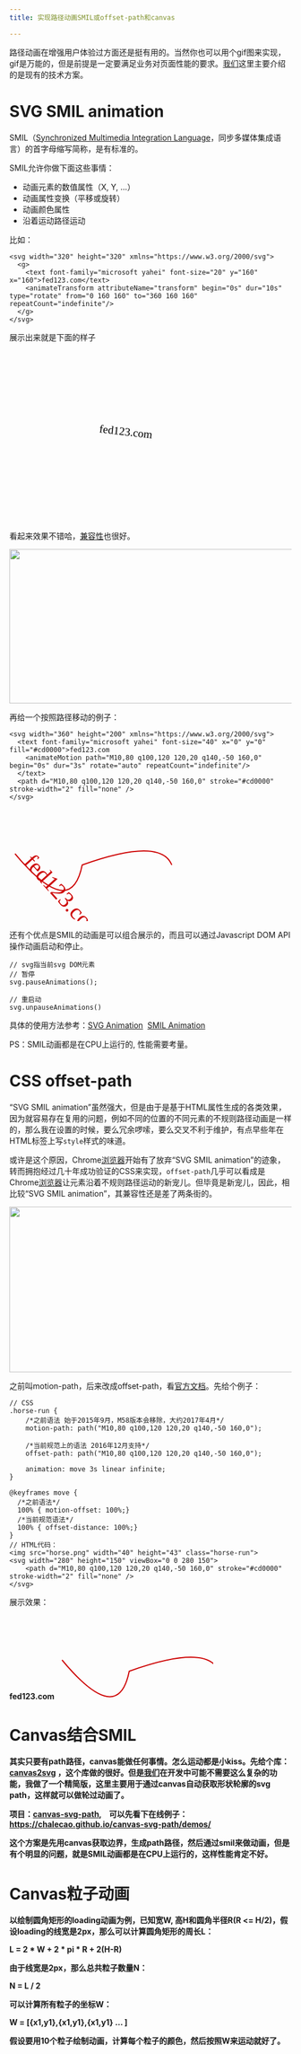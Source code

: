 ```yaml
---
title: 实现路径动画SMIL或offset-path和canvas

---
```

路径动画在增强用户体验过方面还是挺有用的。当然你也可以用个gif图来实现，gif是万能的，但是前提是一定要满足业务对页面性能的要求。[我们](https://www.w3cdoc.com)这里主要介绍的是现有的技术方案。

# SVG SMIL animation

SMIL（[Synchronized Multimedia Integration Language][1]，同步多媒体集成语言）的首字母缩写简称，是有标准的。

SMIL允许你做下面这些事情：

* 动画元素的数值属性（X, Y, …）
* 动画属性变换（平移或旋转）
* 动画颜色属性
* 沿着运动路径运动

比如：

```
<svg width="320" height="320" xmlns="https://www.w3.org/2000/svg">
  <g>
    <text font-family="microsoft yahei" font-size="20" y="160" x="160">fed123.com</text>
    <animateTransform attributeName="transform" begin="0s" dur="10s" type="rotate" from="0 160 160" to="360 160 160" repeatCount="indefinite"/>
  </g>
</svg>
```

展示出来就是下面的样子  
<svg width="320" height="320" xmlns="http://www.w3.org/2000/svg"> <g> <text font-family="microsoft yahei" font-size="20" y="160" x="160">fed123.com</text> <animateTransform attributeName="transform" begin="0s" dur="10s" type="rotate" from="0 160 160" to="360 160 160" repeatCount="indefinite"/> </g> </svg>

看起来效果不错哈，[兼容性][2]也很好。




  <img loading="lazy" class="alignnone wp-image-2938 shadow" src="https://haomou.oss-cn-beijing.aliyuncs.com/upload/2018/11/img_5bfd52f177ed0.png" data-src="https://haomou.oss-cn-beijing.aliyuncs.com/upload/2018/11/img_5bfd52f177ed0.png?x-oss-process=image/format,webp" alt="" width="698" height="275" srcset="https://haomou.oss-cn-beijing.aliyuncs.com/upload/2018/11/img_5bfd52f177ed0.png?x-oss-process=image/format,webp 1910w, https://haomou.oss-cn-beijing.aliyuncs.com/upload/2018/11/img_5bfd52f177ed0.png?x-oss-process=image/quality,q_50/resize,m_fill,w_300,h_118/format,webp 300w, https://haomou.oss-cn-beijing.aliyuncs.com/upload/2018/11/img_5bfd52f177ed0.png?x-oss-process=image/quality,q_50/resize,m_fill,w_768,h_302/format,webp 768w, https://haomou.oss-cn-beijing.aliyuncs.com/upload/2018/11/img_5bfd52f177ed0.png?x-oss-process=image/quality,q_50/resize,m_fill,w_800,h_315/format,webp 800w" sizes="(max-width: 698px) 100vw, 698px" />

再给一个按照路径移动的例子：

```
<svg width="360" height="200" xmlns="https://www.w3.org/2000/svg">
  <text font-family="microsoft yahei" font-size="40" x="0" y="0" fill="#cd0000">fed123.com
    <animateMotion path="M10,80 q100,120 120,20 q140,-50 160,0" begin="0s" dur="3s" rotate="auto" repeatCount="indefinite"/>
  </text>
  <path d="M10,80 q100,120 120,20 q140,-50 160,0" stroke="#cd0000" stroke-width="2" fill="none" />
</svg>
```

<svg width="360" height="200" xmlns="http://www.w3.org/2000/svg"> <text font-family="microsoft yahei" font-size="40" x="0" y="0" fill="#cd0000">fed123.com <animateMotion path="M10,80 q100,120 120,20 q140,-50 160,0" begin="0s" dur="3s" rotate="auto" repeatCount="indefinite"/> </text> <path d="M10,80 q100,120 120,20 q140,-50 160,0" stroke="#cd0000" stroke-width="2" fill="none" /> </svg>

还有个优点是SMIL的动画是可以组合展示的，而且可以通过Javascript DOM API 操作动画启动和停止。

```
// svg指当前svg DOM元素
// 暂停
svg.pauseAnimations();

// 重启动
svg.unpauseAnimations()
```

具体的使用方法参考：[SVG Animation][3]  [SMIL Animation][4]

PS：SMIL动画都是在CPU上运行的, 性能需要考量。

# CSS offset-path

“SVG SMIL animation”虽然强大，但是由于是基于HTML属性生成的各类效果，因为就容易存在复用的问题，例如不同的位置的不同元素的不规则路径动画是一样的，那么我在设置的时候，要么冗余啰嗦，要么交叉不利于维护，有点早些年在HTML标签上写`style`样式的味道。

或许是这个原因，Chrome[浏览器](https://www.w3cdoc.com)开始有了放弃“SVG SMIL animation”的迹象，转而拥抱经过几十年成功验证的CSS来实现，`offset-path`几乎可以看成是Chrome[浏览器](https://www.w3cdoc.com)让元素沿着不规则路径运动的新宠儿。但毕竟是新宠儿，因此，相比较“SVG SMIL animation”，其兼容性还是差了两条街的。


  <img loading="lazy" class="alignnone wp-image-2940 shadow" src="https://haomou.oss-cn-beijing.aliyuncs.com/upload/2018/11/img_5bfd55dbd922c.png" data-src="https://haomou.oss-cn-beijing.aliyuncs.com/upload/2018/11/img_5bfd55dbd922c.png?x-oss-process=image/format,webp" alt="" width="662" height="295" srcset="https://haomou.oss-cn-beijing.aliyuncs.com/upload/2018/11/img_5bfd55dbd922c.png?x-oss-process=image/format,webp 2096w, https://haomou.oss-cn-beijing.aliyuncs.com/upload/2018/11/img_5bfd55dbd922c.png?x-oss-process=image/quality,q_50/resize,m_fill,w_300,h_134/format,webp 300w, https://haomou.oss-cn-beijing.aliyuncs.com/upload/2018/11/img_5bfd55dbd922c.png?x-oss-process=image/quality,q_50/resize,m_fill,w_768,h_342/format,webp 768w, https://haomou.oss-cn-beijing.aliyuncs.com/upload/2018/11/img_5bfd55dbd922c.png?x-oss-process=image/quality,q_50/resize,m_fill,w_800,h_356/format,webp 800w" sizes="(max-width: 662px) 100vw, 662px" />

之前叫motion-path，后来改成offset-path，看[官方文档][5]。先给个例子：

```
// CSS
.horse-run {
    /*之前语法 始于2015年9月，M58版本会移除，大约2017年4月*/
    motion-path: path("M10,80 q100,120 120,20 q140,-50 160,0");

    /*当前规范上的语法 2016年12月支持*/
    offset-path: path("M10,80 q100,120 120,20 q140,-50 160,0");

    animation: move 3s linear infinite;
}

@keyframes move {
  /*之前语法*/
  100% { motion-offset: 100%;}
  /*当前规范语法*/
  100% { offset-distance: 100%;}
}
// HTML代码：
<img src="horse.png" width="40" height="43" class="horse-run">
<svg width="280" height="150" viewBox="0 0 280 150">
    <path d="M10,80 q100,120 120,20 q140,-50 160,0" stroke="#cd0000" stroke-width="2" fill="none" />
</svg>
```

展示效果：

<b class="horse-run">fed123.com <svg width="280" height="150" viewBox="0 0 280 150"> <path d="M10,80 q100,120 120,20 q140,-50 160,0" stroke="#cd0000" stroke-width="2" fill="none" /> </svg>



# Canvas结合SMIL

其实只要有path路径，canvas能做任何事情。怎么运动都是小kiss。先给个库：[canvas2svg][6] ，这个库做的很好。但是[我们](https://www.w3cdoc.com)在开发中可能不需要这么复杂的功能，我做了一个精简版，这里主要用于通过canvas自动获取形状轮廓的svg path，这样就可以做轮过动画了。

项目：[canvas-svg-path][7],    可以先看下在线例子：<https://chalecao.github.io/canvas-svg-path/demos/>

这个方案是先用canvas获取边界，生成path路径，然后通过smil来做动画，但是有个明显的问题，就是SMIL动画都是在CPU上运行的，这样性能肯定不好。

# Canvas粒子动画

以绘制圆角矩形的loading动画为例，已知宽W, 高H和圆角半径R(R <= H/2)，假设loading的线宽是2px，那么可以计算圆角矩形的周长L：

L = 2 \* W + 2 \* pi * R + 2(H-R)

由于线宽是2px，那么总共粒子数量N：

N = L / 2

可以计算所有粒子的坐标W：

W = [{x1,y1},{x1,y1},{x1,y1} &#8230; ]

假设要用10个粒子绘制动画，计算每个粒子的颜色，然后按照W来运动就好了。

<audio style="display: none;" controls="controls"></audio>

 [1]: https://www.w3.org/TR/REC-smil
 [2]: https://caniuse.com/#search=smil
 [3]: https://tutorials.jenkov.com/svg/svg-animation.html
 [4]: https://www.w3.org/TR/2001/REC-smil-animation-20010904/
 [5]: https://www.w3.org/TR/motion-1/
 [6]: https://github.com/gliffy/canvas2svg
 [7]: https://github.com/chalecao/canvas-svg-path
